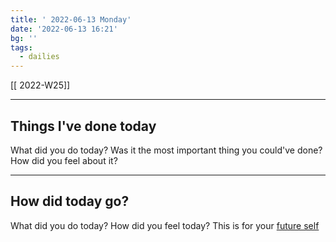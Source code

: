 ```yaml
---
title: ' 2022-06-13 Monday'
date: '2022-06-13 16:21'
bg: '' 
tags:
  - dailies
---
```


[[ 2022-W25]]

___________________________
## Things I've done today
What did you do today? Was it the most important thing you could've done? How did you feel about it?

___________________________
## How did today go?
What did you do today? How did you feel today? This is for your [future self](https://sive.rs/dj)